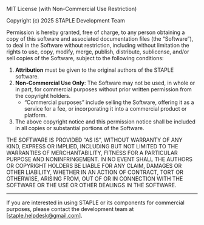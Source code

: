 MIT License (with Non-Commercial Use Restriction)

Copyright (c) 2025 STAPLE Development Team

Permission is hereby granted, free of charge, to any person obtaining a copy
of this software and associated documentation files (the “Software”), to deal
in the Software without restriction, including without limitation the rights
to use, copy, modify, merge, publish, distribute, sublicense, and/or sell
copies of the Software, subject to the following conditions:

1. **Attribution** must be given to the original authors of the STAPLE software.
2. **Non-Commercial Use Only**: The Software may not be used, in whole or in part, for commercial purposes without prior written permission from the copyright holders.
   - “Commercial purposes” include selling the Software, offering it as a service for a fee, or incorporating it into a commercial product or platform.
3. The above copyright notice and this permission notice shall be included in all copies or substantial portions of the Software.

THE SOFTWARE IS PROVIDED “AS IS”, WITHOUT WARRANTY OF ANY KIND, EXPRESS OR IMPLIED, INCLUDING BUT NOT LIMITED TO THE WARRANTIES OF MERCHANTABILITY, FITNESS FOR A PARTICULAR PURPOSE AND NONINFRINGEMENT. IN NO EVENT SHALL THE AUTHORS OR COPYRIGHT HOLDERS BE LIABLE FOR ANY CLAIM, DAMAGES OR OTHER LIABILITY, WHETHER IN AN ACTION OF CONTRACT, TORT OR OTHERWISE, ARISING FROM, OUT OF OR IN CONNECTION WITH THE SOFTWARE OR THE USE OR OTHER DEALINGS IN THE SOFTWARE.

---

If you are interested in using STAPLE or its components for commercial purposes, please contact the development team at [staple.helpdesk@gmail.com].
